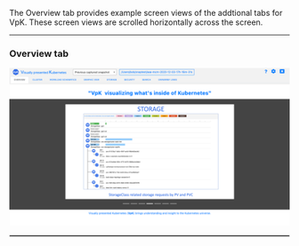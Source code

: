 
The Overview tab provides example screen views of the addtional tabs for VpK. These
screen views are scrolled horizontally across the screen. 

---

### Overview tab

<p align="center">
  <img style="float: center;" src="/images/tab_overview.png?raw=true">
</p>

<hr style="border:1px solid #aaaaaa">


